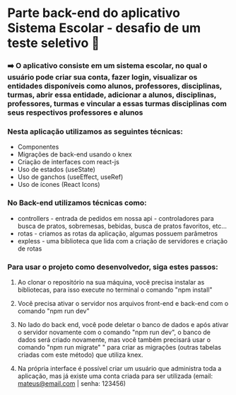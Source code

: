 # Parte back-end do aplicativo Sistema Escolar - desafio de um teste seletivo 🚀

### ➡️ O aplicativo consiste em um sistema escolar, no qual o usuário pode criar sua conta, fazer login, visualizar os entidades disponíveis como alunos, professores, disciplinas, turmas, abrir essa entidade, adicionar a alunos, disciplinas, professores, turmas e vincular a essas turmas disciplinas com seus respectivos professores e alunos

### Nesta aplicação utilizamos as seguintes técnicas:

- Componentes
- Migrações de back-end usando o knex
- Criação de interfaces com react-js
- Uso de estados (useState)
- Uso de ganchos (useEffect, useRef)
- Uso de ícones (React Icons)

### No Back-end utilizamos técnicas como:

- controllers - entrada de pedidos em nossa api - controladores para busca de pratos, sobremesas, bebidas, busca de pratos favoritos, etc...
- rotas - criamos as rotas da aplicação, algumas possuem parâmetros
- expless - uma biblioteca que lida com a criação de servidores e criação de rotas

### Para usar o projeto como desenvolvedor, siga estes passos:

1. Ao clonar o repositório na sua máquina, você precisa instalar as bibliotecas, para isso execute no terminal o comando "npm install"

2. Você precisa ativar o servidor nos arquivos front-end e back-end com o comando "npm run dev"

3. No lado do back end, você pode deletar o banco de dados e após ativar o servidor novamente com o comando "npm run dev", o banco de dados será criado novamente, mas você também precisará usar o comando "npm run migrate" " para criar as migrações (outras tabelas criadas com este método) que utiliza knex.

4. Na própria interface é possível criar um usuário que administra toda a aplicação, mas já existe uma conta criada para ser utilizada (email: mateus@email.com | senha: 123456)
